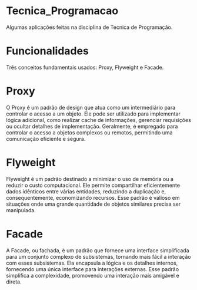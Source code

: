 # Tecnica_Programacao
Algumas aplicações feitas na disciplina de Tecnica de Programação.

# Funcionalidades
 Três conceitos fundamentais usados: Proxy, Flyweight e Facade.

# Proxy
O Proxy é um padrão de design que atua como um intermediário para controlar o acesso a um objeto. Ele pode ser utilizado para implementar lógica adicional, como realizar cache de informações, gerenciar requisições ou ocultar detalhes de implementação. Geralmente, é empregado para controlar o acesso a objetos complexos ou remotos, permitindo uma comunicação eficiente e segura.

# Flyweight
Flyweight é um padrão destinado a minimizar o uso de memória ou a reduzir o custo computacional. Ele permite compartilhar eficientemente dados idênticos entre várias entidades, reduzindo a duplicação e, consequentemente, economizando recursos. Esse padrão é valioso em situações onde uma grande quantidade de objetos similares precisa ser manipulada.

# Facade
A Facade, ou fachada, é um padrão que fornece uma interface simplificada para um conjunto complexo de subsistemas, tornando mais fácil a interação com esses subsistemas. Ela encapsula a lógica e os detalhes internos, fornecendo uma única interface para interações externas. Esse padrão simplifica a complexidade, promovendo uma interação mais amigável e direta.
